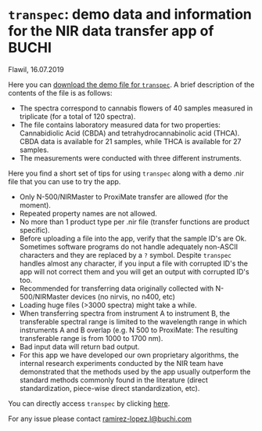 # `transpec`: demo data and information for the NIR data transfer app of BUCHI

Flawil, 16.07.2019

Here you can [download the demo file for `transpec`](https://github.com/buchi-labortechnik/transpec_info/raw/master/data/DEMO_file_cannabis.nir). A brief description of the contents of the file is as follows: 

- The spectra correspond to cannabis flowers of 40 samples measured in triplicate (for a total of 120 spectra).  
- The file contains laboratory measured data for two properties: Cannabidiolic Acid (CBDA) and tetrahydrocannabinolic acid (THCA). CBDA data is available for 21 samples, while THCA is available for 27 samples. 
- The measurements were conducted with three different instruments.

Here you find a short set of tips for using `transpec` along with a demo .nir file that you can use to try the app. 

- Only N-500/NIRMaster to ProxiMate transfer are allowed (for the moment).
- Repeated property names are not allowed.
- No more than 1 product type per .nir file (transfer functions are product specific).
- Before uploading a file into the app, verify that the sample ID's are Ok. Sometimes software programs do not handle adequately non-ASCII characters and they are replaced by a `?` symbol. Despite `transpec` handles almost any character, if you input a file with corrupted ID's the app will not correct them and you will get an output with corrupted ID's too. 
- Recommended for transferring data originally collected with N-500/NIRMaster devices (no nirvis, no n400, etc)
- Loading huge files (>3000 spectra) might take a while.
- When transferring spectra from instrument A to instrument B, the transferable spectral range is limited to the wavelength range in which instruments A and B overlap (e.g. N 500 to ProxiMate: The resulting transferable range is from 1000 to 1700 nm).
- Bad input data will return bad output. 
- For this app we have developed our own proprietary algorithms, the internal research experiments conducted by the NIR team have demonstrated that the methods used by the app usually outperform the standard methods commonly found in the literature (direct standardization, piece-wise direct standardization, etc).

You can directly access `transpec` by clicking [here](https://transpec.buchi.com/).

For any issue please contact ramirez-lopez.l@buchi.com